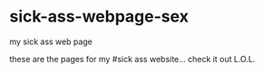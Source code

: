# sick-ass-webpage-sex
my sick ass web page 

these are the pages for my #sick ass website... check it out L.O.L.
